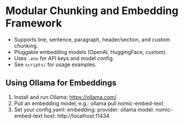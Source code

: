 # Modular Chunking and Embedding Framework

- Supports line, sentence, paragraph, header/section, and custom chunking.
- Pluggable embedding models (OpenAI, HuggingFace, custom).
- Uses `.env` for API keys and model config.
- See `scripts/` for usage examples.

## Using Ollama for Embeddings

1. Install and run Ollama: https://ollama.com/
2. Pull an embedding model, e.g.:
   ollama pull nomic-embed-text
3. Set your config.yaml:
   embedding:
     provider: ollama
     model: nomic-embed-text
     host: http://localhost:11434